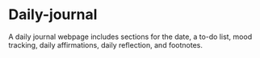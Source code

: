 # Daily-journal
A daily journal webpage includes sections for the date, a to-do list, mood tracking, daily affirmations, daily reflection, and footnotes. 
